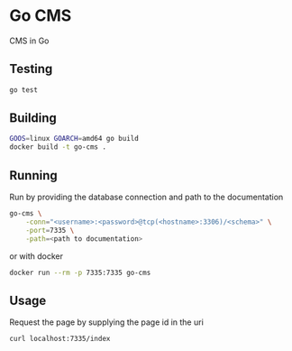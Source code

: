 # Go CMS
CMS in Go

## Testing
```bash
go test
```
## Building
```bash
GOOS=linux GOARCH=amd64 go build
docker build -t go-cms .
```
## Running
Run by providing the database connection and path to the documentation
```bash
go-cms \
    -conn="<username>:<password>@tcp(<hostname>:3306)/<schema>" \
    -port=7335 \
    -path=<path to documentation>
```
or with docker
```bash
docker run --rm -p 7335:7335 go-cms
```
## Usage
Request the page by supplying the page id in the uri
```bash
curl localhost:7335/index
```
